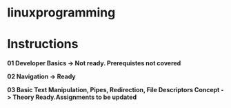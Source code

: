 # linuxprogramming

# Instructions 

**01 Developer Basics -> Not ready. Prerequistes not covered**

**02 Navigation -> Ready**

**03 Basic Text Manipulation, Pipes, Redirection, File Descriptors Concept -> Theory Ready.Assignments to be updated**

